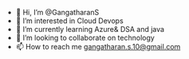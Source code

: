 - 👋 Hi, I’m @GangatharanS
- 👀 I’m interested in Cloud Devops
- 🌱 I’m currently learning Azure& DSA and java
- 💞️ I’m looking to collaborate on technology
- 📫 How to reach me gangatharan.s.10@gmail.com

<!---
GangatharanS/GangatharanS is a ✨ special ✨ repository because its `README.md` (this file) appears on your GitHub profile.
You can click the Preview link to take a look at your changes.
--->
